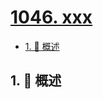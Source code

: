 # [1046. xxx](https://github.com/Tdahuyou/TNotes.leetcode/tree/main/notes/1046.%20xxx)

<!-- region:toc -->

- [1. 📝 概述](#1--概述)

<!-- endregion:toc -->

## 1. 📝 概述
